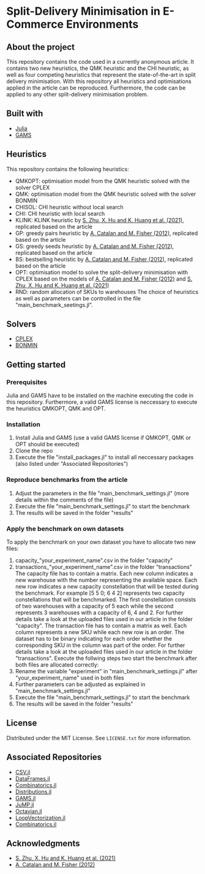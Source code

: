 # Split-Delivery Minimisation in E-Commerce Environments
## About the project
This repository contains the code used in a currently anonymous article. It contains two new heuristics, the QMK heuristic and the CHI heuristic, as well as four competing heuristics that represent the state-of-the-art in split delivery minimisation. With this repository all heuristics and optimisations applied in the article can be reproduced. Furthermore, the code can be applied to any other split-delivery minimisation problem.

## Built with
* [Julia](https://github.com/JuliaLang)
* [GAMS](https://www.gams.com)

## Heuristics
This repository contains the following heuristics:
* QMKOPT: optimisation model from the QMK heuristic solved with the solver CPLEX
* QMK: optimisation model from the QMK heuristic solved with the solver BONMIN
* CHISOL: CHI heuristic without local search
* CHI: CHI heuristic with local search
* KLINK: KLINK heuristic by [S. Zhu, X. Hu and K. Huang et al. (2021)](https://doi.org/10.1016/j.ejor.2020.08.024), replicated based on the article
* GP: greedy pairs heuristic by [A. Catalan and M. Fisher (2012)](https://doi.org/10.2139/ssrn.2166687), replicated based on the article
* GS: greedy seeds heuristic by [A. Catalan and M. Fisher (2012)](https://doi.org/10.2139/ssrn.2166687), replicated based on the article
* BS: bestselling heuristic by [A. Catalan and M. Fisher (2012)](https://doi.org/10.2139/ssrn.2166687), replicated based on the article
* OPT: optimisation model to solve the split-delivery minimisation with CPLEX based on the models of [A. Catalan and M. Fisher (2012)](https://doi.org/10.2139/ssrn.2166687) and [S. Zhu, X. Hu and K. Huang et al. (2021)](https://doi.org/10.1016/j.ejor.2020.08.024)
* RND: random allocation of SKUs to warehouses
The choice of heuristics as well as parameters can be controlled in the file "main_benchmark_seetings.jl".

## Solvers
* [CPLEX](https://www.ibm.com/analytics/cplex-optimizer)
* [BONMIN](https://github.com/coin-or/Bonmin)

## Getting started
### Prerequisites
Julia and GAMS have to be installed on the machine executing the code in this repository. Furthermore, a valid GAMS license is neccessary to execute the heuristics QMKOPT, QMK and OPT.

### Installation
1. Install Julia and GAMS (use a valid GAMS license if QMKOPT, QMK or OPT should be executed)
1. Clone the repo
2. Execute the file "install_packages.jl" to install all neccessary packages (also listed under "Associated Repositories")

### Reproduce benchmarks from the article
1. Adjust the parameters in the file "main_benchmark_settings.jl" (more details within the comments of the file)
2. Execute the file "main_benchmark_settings.jl" to start the benchmark
3. The results will be saved in the folder "results"

### Apply the benchmark on own datasets
To apply the benchmark on your own dataset you have to allocate two new files:
1. capacity_"your_experiment_name".csv in the folder "capacity"
2. transactions_"your_experiment_name".csv in the folder "transactions"
The capacity file has to contain a matrix. Each new column indicates a new warehouse with the number representing the available space. Each new row indicates a new capacity constellation that will be tested during the benchmark. For example [5 5 0; 6 4 2] represents two capacity constellations that will be benchmarked. The first constellation consists of two warehouses with a capacity of 5 each while the second represents 3 warehouses with a capacity of 6, 4 and 2. For further details take a look at the uploaded files used in our article in the folder "capacity".
The transaction file has to contain a matrix as well. Each column represents a new SKU while each new row is an order. The dataset has to be binary indicating for each order whether the corresponding SKU in the column was part of the order. For further details take a look at the uploaded files used in our article in the folder "transactions".
Execute the follwing steps two start the benchmark after both files are allocated correctly:
1. Rename the variable "experiment" in "main_benchmark_settings.jl" after "your_experiment_name" used in both files
2. Further parameters can be adjusted as explained in "main_benchmark_settings.jl"
3. Execute the file "main_benchmark_settings.jl" to start the benchmark
4. The results will be saved in the folder "results"

## License
Distributed under the MIT License. See `LICENSE.txt` for more information.

## Associated Repositories
* [CSV.jl](https://github.com/JuliaData/CSV.jl)
* [DataFrames.jl](https://github.com/JuliaData/DataFrames.jl)
* [Combinatorics.jl](https://github.com/JuliaMath/Combinatorics.jl)
* [Distributions.jl](https://github.com/JuliaStats/Distributions.jl)
* [GAMS.jl](https://github.com/JuliaMath/Combinatorics.jl)
* [JuMP.jl](https://github.com/jump-dev/JuMP.jl)
* [Octavian.jl](https://github.com/JuliaLinearAlgebra/Octavian.jl)
* [LoopVectorization.jl](https://github.com/JuliaSIMD/LoopVectorization.jl)
* [Combinatorics.jl](https://github.com/JuliaMath/Combinatorics.jl)

## Acknowledgments

* [S. Zhu, X. Hu and K. Huang et al. (2021)](https://doi.org/10.1016/j.ejor.2020.08.024)
* [A. Catalan and M. Fisher (2012)](https://doi.org/10.2139/ssrn.2166687)

